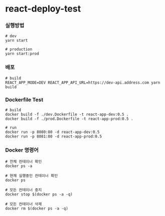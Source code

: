 # react-deploy-test

### 실행방법

```
# dev
yarn start

# production
yarn start:prod
```

### 배포

```
# build
REACT_APP_MODE=DEV REACT_APP_API_URL=https://dev-api.address.com yarn build
```

### Dockerfile Test

```
# build
docker build -f ./dev.Dockerfile -t react-app-dev:0.5 .
docker build -f ./prod.Dockerfile -t react-app-prod:0.5 .

# run
docker run -p 8080:80 -d react-app-dev:0.5
docker run -p 8081:80 -d react-app-prod:0.5
```

### Docker 명령어

```
# 전체 컨테이너 확인
docker ps -a

# 현재 실행중인 컨테이너 확인
docker ps

# 모든 컨테이너 중지
docker stop $(docker ps -a -q)

# 모든 컨테이너 삭제
docker rm $(docker ps -a -q)
```
